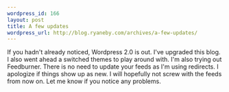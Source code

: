 ```yaml
--- 
wordpress_id: 166
layout: post
title: A few updates
wordpress_url: http://blog.ryaneby.com/archives/a-few-updates/
---
```

If you hadn't already noticed, Wordpress 2.0 is out. I've upgraded this blog. I also went ahead a switched themes to play around with. I'm also trying out Feedburner. There is no need to update your feeds as I'm using redirects. I apologize if things show up as new. I will hopefully not screw with the feeds from now on. Let me know if you notice any problems.

